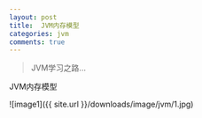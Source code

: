 ```yaml
---
layout: post
title:  JVM内存模型
categories: jvm
comments: true
---
```

>JVM学习之路...

JVM内存模型

![image1]({{ site.url }}/downloads/image/jvm/1.jpg)
